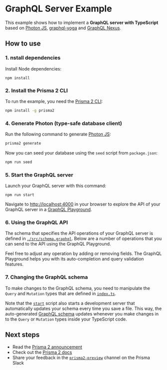 # GraphQL Server Example

This example shows how to implement a **GraphQL server with TypeScript** based on [Photon JS](https://photonjs.prisma.io/), [graphql-yoga](https://github.com/prisma/graphql-yoga) and [GraphQL Nexus](https://nexus.js.org/).

## How to use

### 1. nstall dependencies

Install Node dependencies:

```
npm install
```

### 2. Install the Prisma 2 CLI

To run the example, you need the [Prisma 2 CLI](https://github.com/prisma/prisma2/blob/master/docs/prisma-2-cli.md):

```sh
npm install -g prisma2
```

### 4. Generate Photon (type-safe database client)

Run the following command to generate [Photon JS](https://photonjs.prisma.io/):

```sh
prisma2 generate
```

Now you can seed your database using the `seed` script from `package.json`:

```sh
npm run seed
```

### 5. Start the GraphQL server

Launch your GraphQL server with this command:

```
npm run start
```

Navigate to [http://localhost:4000](http://localhost:4000) in your browser to explore the API of your GraphQL server in a [GraphQL Playground](https://github.com/prisma/graphql-playground).

### 6. Using the GraphQL API

The schema that specifies the API operations of your GraphQL server is defined in [`./src/schema.graphql`](./src/schema.graphql). Below are a number of operations that you can send to the API using the GraphQL Playground.

Feel free to adjust any operation by adding or removing fields. The GraphQL Playground helps you with its auto-completion and query validation features.

### 7. Changing the GraphQL schema

To make changes to the GraphQL schema, you need to manipulate the `Query` and `Mutation` types that are defined in [`index.ts`](./src/index.ts).

Note that the [`start`](./package.json#L4) script also starts a development server that automatically updates your schema every time you save a file. This way, the auto-generated [GraphQL schema](./src/schema.graphql) updates whenever you make changes in to the `Query` or `Mutation` types inside your TypeScript code.

## Next steps

- Read the [Prisma 2 announcement](https://www.prisma.io/blog/announcing-prisma-2-zq1s745db8i5/)
- Check out the [Prisma 2 docs](https://github.com/prisma/prisma2)
- Share your feedback in the [`prisma2-preview`](https://prisma.slack.com/messages/CKQTGR6T0/) channel on the Prisma Slack
